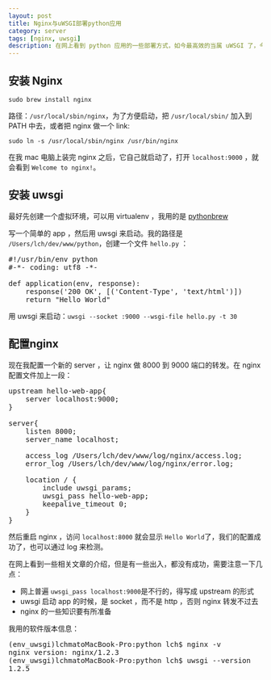 ```yaml
---
layout: post
title: Nginx与uWSGI部署python应用
category: server
tags: [nginx, uwsgi]
description: 在网上看到 python 应用的一些部署方式，如今最高效的当属 uWSGI 了，今天就在本地部署感受一下。
---
```


## 安装 Nginx

    sudo brew install nginx

路径：`/usr/local/sbin/nginx`，为了方便启动，把 `/usr/local/sbin/` 加入到 PATH 中去，或者把 nginx 做一个 link:

    sudo ln -s /usr/local/sbin/nginx /usr/bin/nginx

在我 mac 电脑上装完 nginx 之后，它自己就启动了，打开 `localhost:9000` ，就会看到 `Welcome to nginx!`。

## 安装 uwsgi

最好先创建一个虚拟环境，可以用 virtualenv ，我用的是 [pythonbrew][]

写一个简单的 app ，然后用 uwsgi 来启动。我的路径是 `/Users/lch/dev/www/python`，创建一个文件 `hello.py` ：

<pre class="prettyprint">
#!/usr/bin/env python
#-*- coding: utf8 -*-

def application(env, response):
    response('200 OK', [('Content-Type', 'text/html')])
    return "Hello World"
</pre>

用 uwsgi 来启动：`uwsgi --socket :9000 --wsgi-file hello.py -t 30`

## 配置nginx

现在我配置一个新的 server ，让 nginx 做 8000 到 9000 端口的转发。在 nginx 配置文件加上一段：

<pre class="prettyprint">
upstream hello-web-app{
    server localhost:9000;
}

server{
    listen 8000;
    server_name localhost;

    access_log /Users/lch/dev/www/log/nginx/access.log;
    error_log /Users/lch/dev/www/log/nginx/error.log;

    location / { 
        include uwsgi_params;
        uwsgi_pass hello-web-app;
        keepalive_timeout 0;
    }   
}
</pre>

然后重启 nginx ，访问 `localhost:8000` 就会显示 `Hello World`了，我们的配置成功了，也可以通过 log 来检测。

在网上看到一些相关文章的介绍，但是有一些出入，都没有成功，需要注意一下几点：

- 网上普遍 `uwsgi_pass localhost:9000`是不行的，得写成 upstream 的形式
- uwsgi 启动 app 的时候，是 socket ，而不是 http ，否则 nginx 转发不过去
- nginx 的一些知识要有所准备

我用的软件版本信息：
<pre class="prettyprint">
(env_uwsgi)lchmatoMacBook-Pro:python lch$ nginx -v
nginx version: nginx/1.2.3
(env_uwsgi)lchmatoMacBook-Pro:python lch$ uwsgi --version
1.2.5
</pre>

[pythonbrew]: http://localhost:4000/python/2012/07/23/switch-your-python-env-with-using-pythonbrew.html "pythonbrew"
